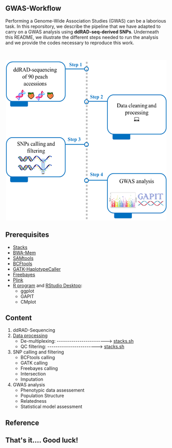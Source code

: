 ## GWAS-Workflow

Performing a Genome-Wide Association Studies (GWAS) can be a laborious task.
In this reporsitory, we describe the pipeline that we have adapted to carry on a GWAS analysis using **ddRAD-seq-derived SNPs**.
Underneath this README, we illustrate the different steps needed to run the analysis and we provide the codes necessary to reproduce this work.


<br />

<p align="center">
  <img width="500" height="500" src="https://github.com/najlaksouri/GWAS-Workflow/blob/main/Images/Pipeline.png">
</p>

## Prerequisites
- [Stacks](https://catchenlab.life.illinois.edu/stacks/)
- [BWA-Mem](https://github.com/lh3/bwa)
- [SAMtools](https://bioinformaticsreview.com/20210404/installing-samtools-on-ubuntu/)
- [BCFtools](https://samtools.github.io/bcftools/)
- [GATK-HaplotypeCaller](https://gatk.broadinstitute.org/hc/en-us/articles/360036194592-Getting-started-with-GATK4)
- [Freebayes](https://github.com/freebayes/freebayes)
- [Plink](https://www.cog-genomics.org/plink/)
- [R program](https://cran.r-project.org/) and [RStudio Desktop](https://posit.co/download/rstudio-desktop/):
  - ggplot
  - GAPIT
  - CMplot

## Content
1. ddRAD-Sequencing
2. [Data processing](https://github.com/najlaksouri/GWAS-Workflow/tree/main/02.%20Data%20Processing)
    - De-multiplexing: ------------------------> [stacks.sh](https://github.com/najlaksouri/GWAS-Workflow/blob/main/02.%20Data%20Processing/Stacks.sh)
    - QC filtering: ------------------------> [stacks.sh](https://github.com/najlaksouri/GWAS-Workflow/blob/main/02.%20Data%20Processing/Trimmomatic.sh)
3. SNP calling and filtering
    - BCFtools calling
    - GATK calling
    - Freebayes calling
    - Intersection
    - Imputation 
4. GWAS analysis
   - Phenotypic data assessement
   - Population Structure
   - Relatedness
   - Statistical model assessment

## Reference


## That's it.... Good luck!
